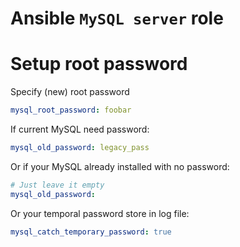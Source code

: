Ansible `MySQL server` role
===========================

# Setup root password
Specify (new) root password
```yaml
mysql_root_password: foobar
```

If current MySQL need password:
```yaml
mysql_old_password: legacy_pass
```
Or if your MySQL already installed with no password:
```yaml
# Just leave it empty
mysql_old_password:
```
Or your temporal password store in log file:
```yaml
mysql_catch_temporary_password: true
```
